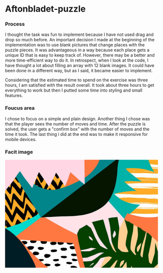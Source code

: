 # Aftonbladet-puzzle

### Process
I thought the task was fun to implement because I have not used drag and drop so much before. An important decision I made at the beginning of the implementation was to use blank pictures that change places with the puzzle pieces. It was advantageous in a way because each place gets a unique ID that is easy to keep track of. However, there may be a better and more time-efficient way to do it. In retrospect, when I look at the code, I have thought a lot about filling an array with 12 blank images. It could have been done in a different way, but as I said, it became easier to implement.

Considering that the estimated time to spend on the exercise was three hours, I am satisfied with the result overall. It took about three hours to get everything to work but then I putted some time into styling and small features.

### Foucus area
I chose to focus on a simple and plain design. Another thing I chose was that the player sees the number of moves and time. After the puzzle is solved, the user gets a "confirm box" with the number of moves and the time it took. The last thing i did at the end was to make it responsive for mobile devices. 

### Facit image
![Full Image](images/full-image.jpeg)
